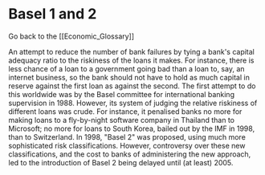 # Basel 1 and 2

Go back to the [[Economic_Glossary]]


An attempt to reduce the number of bank failures by tying a bank's capital adequacy ratio to the riskiness of the loans it makes. For instance, there is less chance of a loan to a government going bad than a loan to, say, an internet business, so the bank should not have to hold as much capital in reserve against the first loan as against the second. The first attempt to do this worldwide was by the Basel committee for international banking supervision in 1988. However, its system of judging the relative riskiness of different loans was crude. For instance, it penalised banks no more for making loans to a fly-by-night software company in Thailand than to Microsoft; no more for loans to South Korea, bailed out by the IMF in 1998, than to Switzerland. In 1998, "Basel 2" was proposed, using much more sophisticated risk classifications. However, controversy over these new classifications, and the cost to banks of administering the new approach, led to the introduction of Basel 2 being delayed until (at least) 2005.

